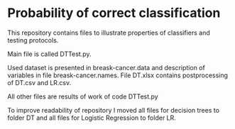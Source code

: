 # Probability of correct classification

This repository contains files to illustrate properties of classifiers and testing protocols.

Main file is called DTTest.py.

Used dataset is presented in breask-cancer.data and description of variables in file breask-cancer.names.
File DT.xlsx contains postprocessing of DT.csv and LR.csv.

All other files are results of work of code DTTest.py

To improve readability of repository I moved all files for decision trees to folder DT and all files for Logistic Regression to folder LR.
